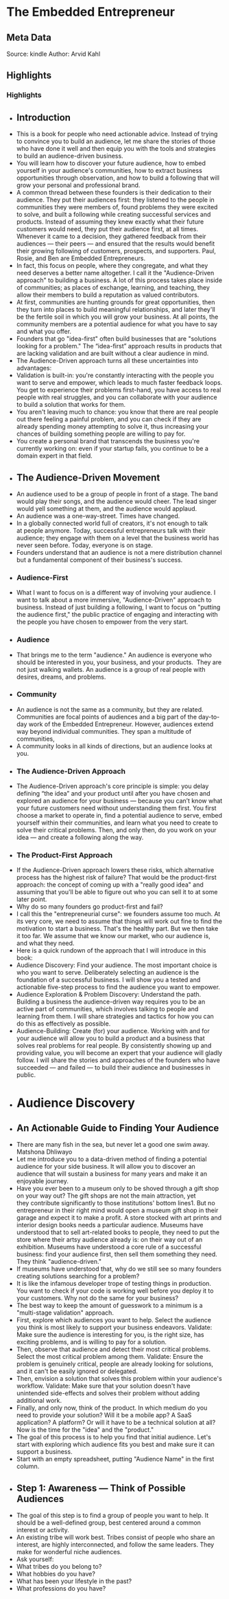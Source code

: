 # The Embedded Entrepreneur

## Meta Data

Source:  kindle 
Author: Arvid Kahl

## Highlights

### Highlights

- ## Introduction
- This is a book for people who need actionable advice. Instead of trying to convince you to build an audience, let me share the stories of those who have done it well and then equip you with the tools and strategies to build an audience-driven business.
- You will learn how to discover your future audience, how to embed yourself in your audience's communities, how to extract business opportunities through observation, and how to build a following that will grow your personal and professional brand.
- A common thread between these founders is their dedication to their audience. They put their audiences first: they listened to the people in communities they were members of, found problems they were excited to solve, and built a following while creating successful services and products. Instead of assuming they knew exactly what their future customers would need, they put their audience first, at all times. Whenever it came to a decision, they gathered feedback from their audiences — their peers — and ensured that the results would benefit their growing following of customers, prospects, and supporters. Paul, Rosie, and Ben are Embedded Entrepreneurs.
- In fact, this focus on people, where they congregate, and what they need deserves a better name altogether. I call it the "Audience-Driven approach" to building a business. A lot of this process takes place inside of communities; as places of exchange, learning, and teaching, they allow their members to build a reputation as valued contributors.
- At first, communities are hunting grounds for great opportunities, then they turn into places to build meaningful relationships, and later they'll be the fertile soil in which you will grow your business. At all points, the community members are a potential audience for what you have to say and what you offer.
- Founders that go "idea-first" often build businesses that are "solutions looking for a problem." The “idea-first” approach results in products that are lacking validation and are built without a clear audience in mind.
- The Audience-Driven approach turns all these uncertainties into advantages:
- Validation is built-in: you're constantly interacting with the people you want to serve and empower, which leads to much faster feedback loops. You get to experience their problems first-hand, you have access to real people with real struggles, and you can collaborate with your audience to build a solution that works for them.
- You aren't leaving much to chance: you know that there are real people out there feeling a painful problem, and you can check if they are already spending money attempting to solve it, thus increasing your chances of building something people are willing to pay for.
- You create a personal brand that transcends the business you're currently working on: even if your startup fails, you continue to be a domain expert in that field.
- ## The Audience-Driven Movement
- An audience used to be a group of people in front of a stage. The band would play their songs, and the audience would cheer. The lead singer would yell something at them, and the audience would applaud.
- An audience was a one-way-street. Times have changed.
- In a globally connected world full of creators, it's not enough to talk at people anymore. Today, successful entrepreneurs talk with their audience; they engage with them on a level that the business world has never seen before. Today, everyone is on stage.
- Founders understand that an audience is not a mere distribution channel but a fundamental component of their business's success.
- ### Audience-First
- What I want to focus on is a different way of involving your audience. I want to talk about a more immersive, "Audience-Driven" approach to business. Instead of just building a following, I want to focus on "putting the audience first," the public practice of engaging and interacting with the people you have chosen to empower from the very start.
- ### Audience
- That brings me to the term "audience." An audience is everyone who should be interested in you, your business, and your products.  They are not just walking wallets. An audience is a group of real people with desires, dreams, and problems.
- ### Community
- An audience is not the same as a community, but they are related. Communities are focal points of audiences and a big part of the day-to-day work of the Embedded Entrepreneur. However, audiences extend way beyond individual communities. They span a multitude of communities,
- A community looks in all kinds of directions, but an audience looks at you.
- ### The Audience-Driven Approach
- The Audience-Driven approach's core principle is simple: you delay defining “the idea” and your product until after you have chosen and explored an audience for your business — because you can’t know what your future customers need without understanding them first. You first choose a market to operate in, find a potential audience to serve, embed yourself within their communities, and learn what you need to create to solve their critical problems. Then, and only then, do you work on your idea — and create a following along the way.
- ### The Product-First Approach
- If the Audience-Driven approach lowers these risks, which alternative process has the highest risk of failure? That would be the product-first approach: the concept of coming up with a "really good idea" and assuming that you'll be able to figure out who you can sell it to at some later point.
- Why do so many founders go product-first and fail?
- I call this the "entrepreneurial curse": we founders assume too much. At its very core, we need to assume that things will work out fine to find the motivation to start a business. That's the healthy part. But we then take it too far. We assume that we know our market, who our audience is, and what they need.
- Here is a quick rundown of the approach that I will introduce in this book:
- Audience Discovery: Find your audience. The most important choice is who you want to serve. Deliberately selecting an audience is the foundation of a successful business. I will show you a tested and actionable five-step process to find the audience you want to empower.
- Audience Exploration & Problem Discovery: Understand the path. Building a business the audience-driven way requires you to be an active part of communities, which involves talking to people and learning from them. I will share strategies and tactics for how you can do this as effectively as possible.
- Audience-Building: Create (for) your audience. Working with and for your audience will allow you to build a product and a business that solves real problems for real people. By consistently showing up and providing value, you will become an expert that your audience will gladly follow. I will share the stories and approaches of the founders who have succeeded — and failed — to build their audience and businesses in public.
- # Audience Discovery
- ## An Actionable Guide to Finding Your Audience
- There are many fish in the sea, but never let a good one swim away. Matshona Dhliwayo
- Let me introduce you to a data-driven method of finding a potential audience for your side business. It will allow you to discover an audience that will sustain a business for many years and make it an enjoyable journey.
- Have you ever been to a museum only to be shoved through a gift shop on your way out? The gift shops are not the main attraction, yet they contribute significantly to those institutions' bottom lines1. But no entrepreneur in their right mind would open a museum gift shop in their garage and expect it to make a profit. A store stocked with art prints and interior design books needs a particular audience. Museums have understood that to sell art-related books to people, they need to put the store where their artsy audience already is: on their way out of an exhibition. Museums have understood a core rule of a successful business: find your audience first, then sell them something they need. They think "audience-driven."
- If museums have understood that, why do we still see so many founders creating solutions searching for a problem?
- It is like the infamous developer trope of testing things in production. You want to check if your code is working well before you deploy it to your customers. Why not do the same for your business?
- The best way to keep the amount of guesswork to a minimum is a "multi-stage validation" approach.
- First, explore which audiences you want to help. Select the audience you think is most likely to support your business endeavors. Validate: Make sure the audience is interesting for you, is the right size, has exciting problems, and is willing to pay for a solution.
- Then, observe that audience and detect their most critical problems. Select the most critical problem among them. Validate: Ensure the problem is genuinely critical, people are already looking for solutions, and it can't be easily ignored or delegated.
- Then, envision a solution that solves this problem within your audience's workflow. Validate: Make sure that your solution doesn't have unintended side-effects and solves their problem without adding additional work.
- Finally, and only now, think of the product. In which medium do you need to provide your solution? Will it be a mobile app? A SaaS application? A platform? Or will it have to be a technical solution at all? Now is the time for the "idea" and the "product."
- The goal of this process is to help you find that initial audience. Let's start with exploring which audience fits you best and make sure it can support a business.
- Start with an empty spreadsheet, putting "Audience Name" in the first column.
- ## Step 1: Awareness — Think of Possible Audiences
- The goal of this step is to find a group of people you want to help. It should be a well-defined group, best centered around a common interest or activity.
- An existing tribe will work best. Tribes consist of people who share an interest, are highly interconnected, and follow the same leaders. They make for wonderful niche audiences.
- Ask yourself:
- What tribes do you belong to?
- What hobbies do you have?
- What has been your lifestyle in the past?
- What professions do you have?
